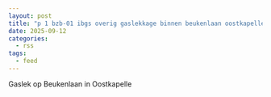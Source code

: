 ```yaml
---
layout: post
title: "p 1 bzb-01 ibgs overig gaslekkage binnen beukenlaan oostkapelle 194640 194595"
date: 2025-09-12
categories: 
  - rss
tags: 
  - feed
---
```


Gaslek op Beukenlaan in Oostkapelle
